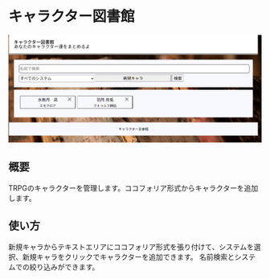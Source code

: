 # キャラクター図書館
![アプリ画像](https://github.com/torinket/charalibrary/blob/main/img/%E3%82%B9%E3%82%AF%E3%83%AA%E3%83%BC%E3%83%B3%E3%82%B7%E3%83%A7%E3%83%83%E3%83%88%202025-06-28%20122532.png)

## 概要
TRPGのキャラクターを管理します。ココフォリア形式からキャラクターを追加します。

## 使い方
新規キャラからテキストエリアにココフォリア形式を張り付けて、システムを選択、新規キャラをクリックでキャラクターを追加できます。
名前検索とシステムでの絞り込みができます。
